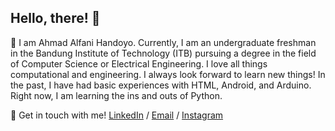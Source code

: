 ## Hello, there! 👋

<!--
**blueguy42/blueguy42** is a ✨ _special_ ✨ repository because its `README.md` (this file) appears on your GitHub profile.
-->
💬 I am Ahmad Alfani Handoyo. Currently, I am an undergraduate freshman in the Bandung Institute of Technology (ITB) pursuing a degree in the field of Computer Science or Electrical Engineering. I love all things computational and engineering. I always look forward to learn new things! In the past, I have had basic experiences with HTML, Android, and Arduino. Right now, I am learning the ins and outs of Python.

🔗 Get in touch with me!  [LinkedIn](https://www.linkedin.com/in/ahmad-alfani-handoyo/) / [Email](ahmadalfanihandoyo1@gmail.com) / [Instagram](https://www.instagram.com/afanhandoyo_)
